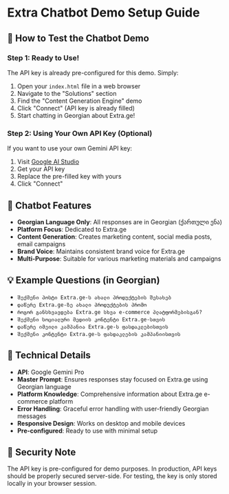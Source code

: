# Extra Chatbot Demo Setup Guide

## 🚀 How to Test the Chatbot Demo

### Step 1: Ready to Use!

The API key is already pre-configured for this demo. Simply:

1. Open your `index.html` file in a web browser
2. Navigate to the "Solutions" section
3. Find the "Content Generation Engine" demo
4. Click "Connect" (API key is already filled)
5. Start chatting in Georgian about Extra.ge!

### Step 2: Using Your Own API Key (Optional)

If you want to use your own Gemini API key:
1. Visit [Google AI Studio](https://makersuite.google.com/app/apikey)
2. Get your API key
3. Replace the pre-filled key with yours
4. Click "Connect"

## 🤖 Chatbot Features

- **Georgian Language Only**: All responses are in Georgian (ქართული ენა)
- **Platform Focus**: Dedicated to Extra.ge
- **Content Generation**: Creates marketing content, social media posts, email campaigns
- **Brand Voice**: Maintains consistent brand voice for Extra.ge
- **Multi-Purpose**: Suitable for various marketing materials and campaigns

## 💡 Example Questions (in Georgian)

- `შექმენი პოსტი Extra.ge-ს ახალი პროდუქტების შესახებ`
- `დაწერე Extra.ge-ზე ახალი პროდუქტების პრომო`
- `როგორ განსხვავდება Extra.ge სხვა e-commerce პლატფორმებისგან?`
- `შექმენი სოციალური მედიის კონტენტი Extra.ge-სთვის`
- `დაწერე იმეილი კამპანია Extra.ge-ს ფასდაკლებისთვის`
- `შექმენი კონტენტი Extra.ge-ს ფასდაკლების კამპანიისთვის`

## 🔧 Technical Details

- **API**: Google Gemini Pro
- **Master Prompt**: Ensures responses stay focused on Extra.ge using Georgian language
- **Platform Knowledge**: Comprehensive information about Extra.ge e-commerce platform
- **Error Handling**: Graceful error handling with user-friendly Georgian messages
- **Responsive Design**: Works on desktop and mobile devices
- **Pre-configured**: Ready to use with minimal setup

## 🔐 Security Note

The API key is pre-configured for demo purposes. In production, API keys should be properly secured server-side. For testing, the key is only stored locally in your browser session. 
